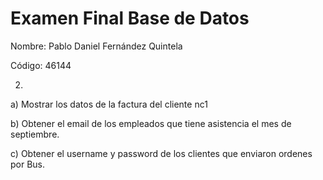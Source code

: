 # Examen Final Base de Datos

Nombre: 
Pablo Daniel Fernández Quintela

Código:
46144

2.
a) Mostrar los datos de la factura del cliente nc1

b) Obtener el email de los empleados que tiene asistencia el mes de septiembre. 

c) Obtener el username y password de los clientes que enviaron ordenes por Bus.

